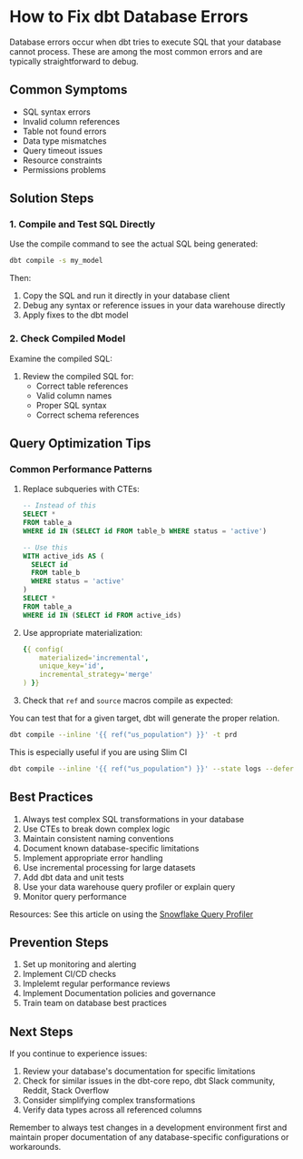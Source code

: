 # How to Fix dbt Database Errors

Database errors occur when dbt tries to execute SQL that your database cannot process. These are among the most common errors and are typically straightforward to debug.

## Common Symptoms

- SQL syntax errors
- Invalid column references
- Table not found errors
- Data type mismatches
- Query timeout issues
- Resource constraints
- Permissions problems

## Solution Steps

### 1. Compile and Test SQL Directly

Use the compile command to see the actual SQL being generated:

```bash
dbt compile -s my_model
```

Then:
1. Copy the SQL and run it directly in your database client
2. Debug any syntax or reference issues in your data warehouse directly
3. Apply fixes to the dbt model

### 2. Check Compiled Model

Examine the compiled SQL:

1. Review the compiled SQL for:
   - Correct table references
   - Valid column names
   - Proper SQL syntax
   - Correct schema references

## Query Optimization Tips

### Common Performance Patterns

1. Replace subqueries with CTEs:
   ```sql
   -- Instead of this
   SELECT *
   FROM table_a
   WHERE id IN (SELECT id FROM table_b WHERE status = 'active')

   -- Use this
   WITH active_ids AS (
     SELECT id 
     FROM table_b 
     WHERE status = 'active'
   )
   SELECT *
   FROM table_a
   WHERE id IN (SELECT id FROM active_ids)
   ```

2. Use appropriate materialization:
   ```yaml
   {{ config(
       materialized='incremental',
       unique_key='id',
       incremental_strategy='merge'
   ) }}
   ```
   
3. Check that `ref` and `source` macros compile as expected:

You can test that for a given target, dbt will generate the proper relation.

```bash
dbt compile --inline '{{ ref("us_population") }}' -t prd
```

This is especially useful if you are using Slim CI

```bash
dbt compile --inline '{{ ref("us_population") }}' --state logs --defer
```

## Best Practices

1. Always test complex SQL transformations in your database
2. Use CTEs to break down complex logic
3. Maintain consistent naming conventions
4. Document known database-specific limitations
5. Implement appropriate error handling
6. Use incremental processing for large datasets
7. Add dbt data and unit tests
8. Use your data warehouse query profiler or explain query
9. Monitor query performance 

Resources:
See this article on using the [Snowflake Query Profiler](https://select.dev/posts/snowflake-query-profile)

## Prevention Steps

1. Set up monitoring and alerting
2. Implement CI/CD checks
3. Implelemt regular performance reviews
4. Implement Documentation policies and governance
5. Train team on database best practices

## Next Steps

If you continue to experience issues:

1. Review your database's documentation for specific limitations
2. Check for similar issues in the dbt-core repo, dbt Slack community, Reddit, Stack Overflow
3. Consider simplifying complex transformations
4. Verify data types across all referenced columns

Remember to always test changes in a development environment first and maintain proper documentation of any database-specific configurations or workarounds.
